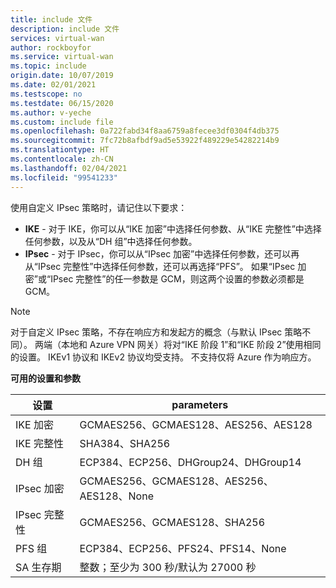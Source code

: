 ```yaml
---
title: include 文件
description: include 文件
services: virtual-wan
author: rockboyfor
ms.service: virtual-wan
ms.topic: include
origin.date: 10/07/2019
ms.date: 02/01/2021
ms.testscope: no
ms.testdate: 06/15/2020
ms.author: v-yeche
ms.custom: include file
ms.openlocfilehash: 0a722fabd34f8aa6759a8fecee3df0304f4db375
ms.sourcegitcommit: 7fc72b8afbdf9ad5e53922f489229e54282214b9
ms.translationtype: HT
ms.contentlocale: zh-CN
ms.lasthandoff: 02/04/2021
ms.locfileid: "99541233"
---
```

使用自定义 IPsec 策略时，请记住以下要求：

* **IKE** - 对于 IKE，你可以从“IKE 加密”中选择任何参数、从“IKE 完整性”中选择任何参数，以及从“DH 组”中选择任何参数。
* **IPsec** - 对于 IPsec，你可以从“IPsec 加密”中选择任何参数，还可以再从“IPsec 完整性”中选择任何参数，还可以再选择“PFS”。 如果“IPsec 加密”或“IPsec 完整性”的任一参数是 GCM，则这两个设置的参数必须都是 GCM。

>[!NOTE]
> 对于自定义 IPsec 策略，不存在响应方和发起方的概念（与默认 IPsec 策略不同）。 两端（本地和 Azure VPN 网关）将对“IKE 阶段 1”和“IKE 阶段 2”使用相同的设置。 IKEv1 协议和 IKEv2 协议均受支持。 不支持仅将 Azure 作为响应方。
>

**可用的设置和参数**

| 设置 | parameters |
|--- |--- |
| IKE 加密 | GCMAES256、GCMAES128、AES256、AES128 |
| IKE 完整性 | SHA384、SHA256 |
| DH 组 | ECP384、ECP256、DHGroup24、DHGroup14 |
| IPsec 加密 | GCMAES256、GCMAES128、AES256、AES128、None |
| IPsec 完整性 | GCMAES256、GCMAES128、SHA256 |
| PFS 组 | ECP384、ECP256、PFS24、PFS14、None |
| SA 生存期 |整数；至少为 300 秒/默认为 27000 秒 |

<!-- Update_Description: update meta properties, wording update, update link -->